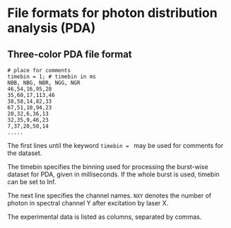 # File formats for photon distribution analysis (PDA)

## Three-color PDA file format

```
# place for comments
timebin = 1; # timebin in ms
NBB, NBG, NBR, NGG, NGR
46,54,16,95,28
35,60,17,113,46
38,58,14,82,33
67,51,10,94,23
20,32,6,36,13
32,35,9,46,23
7,37,20,50,14
.....
```

The first lines until the keyword `timebin = ` may be used for comments for the dataset.

The timebin specifies the binning used for processing the burst-wise dataset for PDA, given in milliseconds. If the whole burst is used, timebin can be set to Inf.

The next line specifies the channel names. `NXY` denotes the number of photon in spectral channel Y after excitation by laser X.

The experimental data is listed as columns, separated by commas.
